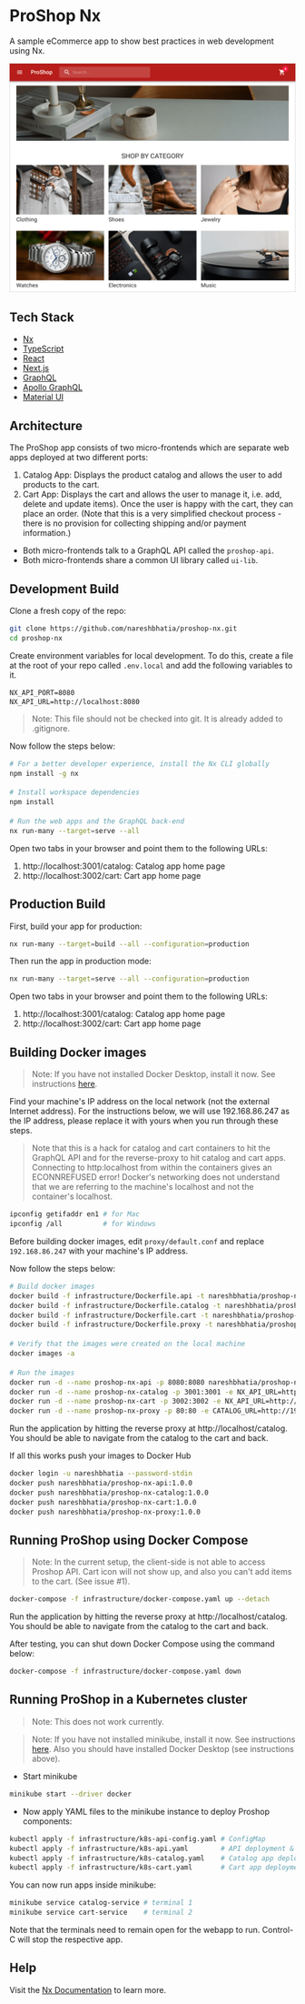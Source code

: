 # ProShop Nx

A sample eCommerce app to show best practices in web development using Nx.

![Home Page](assets/screenshot-home.png)

## Tech Stack

- [Nx](https://nx.dev/)
- [TypeScript](https://www.typescriptlang.org/)
- [React](https://reactjs.org/)
- [Next.js](https://nextjs.org/)
- [GraphQL](https://graphql.org/)
- [Apollo GraphQL](https://www.apollographql.com/)
- [Material UI](https://mui.com/)

## Architecture

The ProShop app consists of two micro-frontends which are separate web apps
deployed at two different ports:

1. Catalog App: Displays the product catalog and allows the user to add products
   to the cart.
2. Cart App: Displays the cart and allows the user to manage it, i.e. add,
   delete and update items). Once the user is happy with the cart, they can
   place an order. (Note that this is a very simplified checkout process - there
   is no provision for collecting shipping and/or payment information.)

- Both micro-frontends talk to a GraphQL API called the `proshop-api`.
- Both micro-frontends share a common UI library called `ui-lib`.

## Development Build

Clone a fresh copy of the repo:

```sh
git clone https://github.com/nareshbhatia/proshop-nx.git
cd proshop-nx
```

Create environment variables for local development. To do this, create a file at
the root of your repo called `.env.local` and add the following variables to it.

```
NX_API_PORT=8080
NX_API_URL=http://localhost:8080
```

> Note: This file should not be checked into git. It is already added to
> .gitignore.

Now follow the steps below:

```sh
# For a better developer experience, install the Nx CLI globally
npm install -g nx

# Install workspace dependencies
npm install

# Run the web apps and the GraphQL back-end
nx run-many --target=serve --all
```

Open two tabs in your browser and point them to the following URLs:

1. http://localhost:3001/catalog: Catalog app home page
2. http://localhost:3002/cart: Cart app home page

## Production Build

First, build your app for production:

```sh
nx run-many --target=build --all --configuration=production
```

Then run the app in production mode:

```sh
nx run-many --target=serve --all --configuration=production
```

Open two tabs in your browser and point them to the following URLs:

1. http://localhost:3001/catalog: Catalog app home page
2. http://localhost:3002/cart: Cart app home page

## Building Docker images

> Note: If you have not installed Docker Desktop, install it now. See
> instructions [here](https://www.docker.com/get-started).

Find your machine's IP address on the local network (not the external Internet
address). For the instructions below, we will use 192.168.86.247 as the IP
address, please replace it with yours when you run through these steps.

> Note that this is a hack for catalog and cart containers to hit the GraphQL
> API and for the reverse-proxy to hit catalog and cart apps. Connecting to
> http:localhost from within the containers gives an ECONNREFUSED error!
> Docker's networking does not understand that we are referring to the machine's
> localhost and not the container's localhost.

```sh
ipconfig getifaddr en1 # for Mac
ipconfig /all          # for Windows
```

Before building docker images, edit `proxy/default.conf` and replace
`192.168.86.247` with your machine's IP address.

Now follow the steps below:

```sh
# Build docker images
docker build -f infrastructure/Dockerfile.api -t nareshbhatia/proshop-nx-api:1.0.0 .
docker build -f infrastructure/Dockerfile.catalog -t nareshbhatia/proshop-nx-catalog:1.0.0 .
docker build -f infrastructure/Dockerfile.cart -t nareshbhatia/proshop-nx-cart:1.0.0 .
docker build -f infrastructure/Dockerfile.proxy -t nareshbhatia/proshop-nx-proxy:1.0.0 .

# Verify that the images were created on the local machine
docker images -a

# Run the images
docker run -d --name proshop-nx-api -p 8080:8080 nareshbhatia/proshop-nx-api:1.0.0
docker run -d --name proshop-nx-catalog -p 3001:3001 -e NX_API_URL=http://192.168.86.247:8080 nareshbhatia/proshop-nx-catalog:1.0.0
docker run -d --name proshop-nx-cart -p 3002:3002 -e NX_API_URL=http://192.168.86.247:8080 nareshbhatia/proshop-nx-cart:1.0.0
docker run -d --name proshop-nx-proxy -p 80:80 -e CATALOG_URL=http://192.168.86.247:3001/catalog -e CART_URL=http://192.168.86.247:3001/cart nareshbhatia/proshop-nx-proxy:1.0.0
```

Run the application by hitting the reverse proxy at http://localhost/catalog.
You should be able to navigate from the catalog to the cart and back.

If all this works push your images to Docker Hub

```sh
docker login -u nareshbhatia --password-stdin
docker push nareshbhatia/proshop-nx-api:1.0.0
docker push nareshbhatia/proshop-nx-catalog:1.0.0
docker push nareshbhatia/proshop-nx-cart:1.0.0
docker push nareshbhatia/proshop-nx-proxy:1.0.0
```

## Running ProShop using Docker Compose

> Note: In the current setup, the client-side is not able to access Proshop API.
> Cart icon will not show up, and also you can't add items to the cart. (See
> issue #1).

```sh
docker-compose -f infrastructure/docker-compose.yaml up --detach
```

Run the application by hitting the reverse proxy at http://localhost/catalog.
You should be able to navigate from the catalog to the cart and back.

After testing, you can shut down Docker Compose using the command below:

```sh
docker-compose -f infrastructure/docker-compose.yaml down
```

## Running ProShop in a Kubernetes cluster

> Note: This does not work currently.

> Note: If you have not installed minikube, install it now. See instructions
> [here](https://minikube.sigs.k8s.io/docs/start/). Also you should have
> installed Docker Desktop (see instructions above).

- Start minikube

```sh
minikube start --driver docker
```

- Now apply YAML files to the minikube instance to deploy Proshop components:

```sh
kubectl apply -f infrastructure/k8s-api-config.yaml # ConfigMap
kubectl apply -f infrastructure/k8s-api.yaml        # API deployment & service
kubectl apply -f infrastructure/k8s-catalog.yaml    # Catalog app deployment & service
kubectl apply -f infrastructure/k8s-cart.yaml       # Cart app deployment & service
```

You can now run apps inside minikube:

```sh
minikube service catalog-service # terminal 1
minikube service cart-service    # terminal 2
```

Note that the terminals need to remain open for the webapp to run. Control-C
will stop the respective app.

## Help

Visit the [Nx Documentation](https://nx.dev) to learn more.
